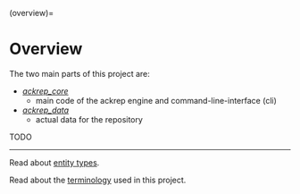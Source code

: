 (overview)=
# Overview

The two main parts of this project are:
- *[ackrep_core](https://github.com/cknoll/ackrep_core)*
    - main code of the ackrep engine and command-line-interface (cli)
- *[ackrep_data](https://github.com/cknoll/ackrep_data)*
    - actual data for the repository

TODO

---
Read about [entity types](entity_types).

Read about the [terminology](terminology) used in this project.